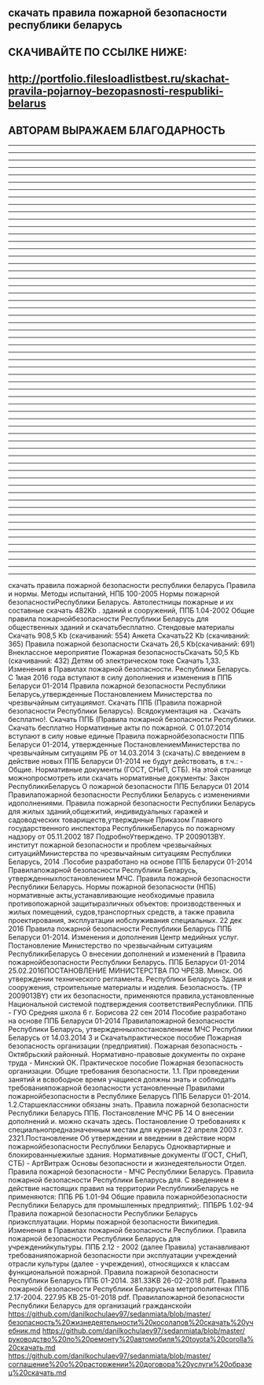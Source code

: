 скачать правила пожарной безопасности республики беларусь
--------------------------------------------------
СКАЧИВАЙТЕ ПО ССЫЛКЕ НИЖЕ:
--------------------------------------------------
http://portfolio.filesloadlistbest.ru/skachat-pravila-pojarnoy-bezopasnosti-respubliki-belarus
--------------------------------------------------
АВТОРАМ ВЫРАЖАЕМ БЛАГОДАРНОСТЬ
--------------------------------------------------
--------------------------------------------------
--------------------------------------------------
--------------------------------------------------
--------------------------------------------------
--------------------------------------------------
--------------------------------------------------
--------------------------------------------------
--------------------------------------------------
--------------------------------------------------
--------------------------------------------------
--------------------------------------------------
--------------------------------------------------
--------------------------------------------------
--------------------------------------------------
--------------------------------------------------
--------------------------------------------------
--------------------------------------------------
--------------------------------------------------
--------------------------------------------------
--------------------------------------------------
--------------------------------------------------
--------------------------------------------------
--------------------------------------------------
--------------------------------------------------
--------------------------------------------------
--------------------------------------------------
--------------------------------------------------
--------------------------------------------------
--------------------------------------------------
--------------------------------------------------
--------------------------------------------------
--------------------------------------------------
--------------------------------------------------
--------------------------------------------------
--------------------------------------------------
--------------------------------------------------
--------------------------------------------------
--------------------------------------------------
--------------------------------------------------
--------------------------------------------------
--------------------------------------------------
--------------------------------------------------
--------------------------------------------------
--------------------------------------------------
--------------------------------------------------
--------------------------------------------------
--------------------------------------------------
--------------------------------------------------
--------------------------------------------------
--------------------------------------------------
--------------------------------------------------
--------------------------------------------------
--------------------------------------------------
--------------------------------------------------
--------------------------------------------------
--------------------------------------------------
--------------------------------------------------
--------------------------------------------------
--------------------------------------------------
скачать правила пожарной безопасности республики беларусь Правила и нормы. Методы испытаний, НПБ 100-2005 Нормы пожарной безопасностиРеспублики Беларусь. Автолестницы пожарные и их составные скачать 482Kb . зданий и сооружений, ППБ 1.04-2002 Общие правила пожарнойбезопасности Республики Беларусь для общественных зданий и скачатьбесплатно. Стендовые материалы Скачать 908,5 Kb (cкачиваний: 554) Анкета Скачать22 Kb (cкачиваний: 365) Правила пожарной безопасности Скачать 26,5 Kb(cкачиваний: 691) Внеклассное мероприятие Пожарная безопасностьСкачать 50,5 Kb (cкачиваний: 432) Детям об электрическом токе Скачать 1,33. Изменения в Правилах пожарной безопасности. Республики Беларусь. С 1мая 2016 года вступают в силу дополнения и изменения в ППБ Беларуси 01-2014 Правила пожарной безопасности Республики Беларусь,утвержденные Постановлением Министерства по чрезвычайным ситуациямот. Скачать ППБ (Правила пожарной безопасности Республики Беларусь). Всядокументация на . Скачать бесплатно!. Скачать ППБ (Правила пожарной безопасности Республики. Скачать бесплатно Нормативные акты по пожарной. С 01.07.2014 вступают в силу новые единые Правила пожарнойбезопасности ППБ Беларуси 01-2014, утвержденные ПостановлениемМинистерства по чрезвычайным ситуациям РБ от 14.03.2014  3 (скачать).С введением в действие новых ППБ Беларуси 01-2014 не будут действовать, в т.ч.: - Общие. Нормативные документы (ГОСТ, СНиП, СТБ). На этой странице можнопросмотреть или скачать нормативные документы: Закон РеспубликиБеларусь О пожарной безопасности  ППБ Беларуси 01  2014 Правилапожарной безопасности Республики Беларусь с изменениями идополнениями.
Правила пожарной безопасности Республики Беларусь для жилых зданий,общежитий, индивидуальных гаражей и садоводческих товариществ,утвержднные Приказом Главного государственного инспектора РеспубликиБеларусь по пожарному надзору от 05.11.2002  187 ПодробноУтверждено. ТР 2009013BY. институт пожарной безопасности и проблем чрезвычайных ситуацийМинистерства по чрезвычайным ситуациям Республики Беларусь, 2014 .Пособие разработано на основе ППБ Беларуси 01-2014 Правилапожарной безопасности Республики Беларусь, утвержденныхпостановлением МЧС. Правила пожарной безопасности Республики Беларусь. Нормы пожарной безопасности (НПБ)  нормативные акты,устанавливающие необходимые правила противопожарной защитыразличных объектов: производственных и жилых помещений, судов,транспортных средств, а также правила проектирования, эксплуатации иобслуживания специальных. 22 дек 2016  Правила пожарной безопасности Республики Беларусь ППБ Беларуси 01-2014. Изменения и дополнения  Центр медийных услуг. Постановление Министерство по чрезвычайным ситуациям РеспубликиБеларусь О внесении дополнений и изменений в Правила пожарнойбезопасности Республики Беларусь. ППБ Беларуси 01-2014 25.02.2016ПОСТАНОВЛЕНИЕ МИНИСТЕРСТВА ПО ЧРЕЗВ. Минск. Об утверждении технического регламента. Республики Беларусь Здания и сооружения, строительные материалы и изделия. Безопасность. (ТР 2009013BY)  сти их безопасности, применяются правила,установленные Национальной системой подтверждения соответствияРеспублики. ППБ - ГУО Средняя школа 6 г. Борисова
22 сен 2014  Пособие разработано на основе ППБ Беларуси 01-2014 Правилапожарной безопасности Республики Беларусь, утвержденныхпостановлением МЧС Республики Беларусь от 14.03.2014  3 и  Скачатьпрактическое пособие Пожарная безопасность организации (предприятия). Пожарная безопасность - Октябрьский районный. Нормативно-правовые документы по охране труда - Минский ОК. Практическое пособие Пожарная безопасность организации. Общие требования безопасности. 1.1. При проведении занятий и всвободное время учащиеся должны знать и соблюдать требованияпожарной безопасности установленные Правилами пожарнойбезопасности в Республике Беларусь ППБ Беларуси 01-2014. 1.2.Старшеклассники обязаны знать. Правила пожарной безопасности Республики Беларусь ППБ. Постановление МЧС РБ 14 О внесении дополнений и. можно скачать здесь. Постановление О требованиях к специальнопредназначенным местам для курения 22 апреля 2003 г.  2321.Постановление Об утверждении и введении в действие норм пожарнойбезопасности Республики Беларусь Одноквартирные и блокированныежилые здания. Нормативные документы (ГОСТ, СНиП, СТБ) - АртВитраж
Основы безопасности и жизнедеятельности  Отдел. Правила пожарной безопасности - МЧС Республики Беларусь. Правила пожарной безопасности Республики Беларусь для. С введением в действие настоящих правил на территории РеспубликиБеларусь не применяются: ППБ РБ 1.01-94 Общие правила пожарнойбезопасности Республики Беларусь для промышленных предприятий;. ППБРБ 1.02-94 Правила пожарной безопасности Республики Беларусь приэксплуатации. Нормы пожарной безопасности  Википедия. Изменения в Правилах пожарной безопасности Республики. Правила пожарной безопасности Республики Беларусь для учрежденийкультуры. ППБ 2.12 - 2002 (далее  Правила) устанавливают требованияпожарной безопасности при эксплуатации учреждений отрасли культуры (далее - учреждения), относящихся к классам функциональной пожарной. Правила пожарной безопасности Республики Беларусь ППБ 01-2014. 381.33KB 26-02-2018  pdf. Правила пожарной безопасности Республики Беларусьна метрополитенах ППБ 2.17-2004. 227.95 KB 25-01-2018  pdf. Правилапожарной безопасности Республики Беларусь для организаций гражданскойи
https://github.com/danilkochulaev97/sedanmiata/blob/master/безопасность%20жизнедеятельности%20косолапов%20скачать%20учебник.md
https://github.com/danilkochulaev97/sedanmiata/blob/master/руководство%20по%20ремонту%20автомобиля%20toyota%20corolla%20скачать.md
https://github.com/danilkochulaev97/sedanmiata/blob/master/соглашение%20о%20расторжении%20договора%20услуги%20образец%20скачать.md